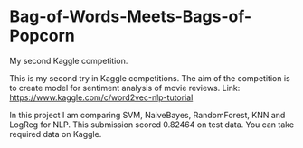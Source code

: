 # Bag-of-Words-Meets-Bags-of-Popcorn
My second Kaggle competition.

This is my second try in Kaggle competitions. The aim of the competition is to create model for sentiment analysis of movie reviews. Link: https://www.kaggle.com/c/word2vec-nlp-tutorial

In this project I am comparing SVM, NaiveBayes, RandomForest, KNN and LogReg for NLP. This submission scored 0.82464 on test data.
You can take required data on Kaggle.
